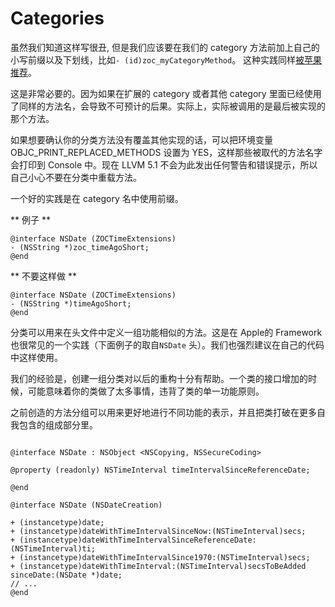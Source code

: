 # Categories


虽然我们知道这样写很丑, 但是我们应该要在我们的 category 方法前加上自己的小写前缀以及下划线，比如`- (id)zoc_myCategoryMethod`。 这种实践同样[被苹果推荐](https://developer.apple.com/library/ios/documentation/cocoa/conceptual/ProgrammingWithObjectiveC/CustomizingExistingClasses/CustomizingExistingClasses.html#//apple_ref/doc/uid/TP40011210-CH6-SW4)。

这是非常必要的。因为如果在扩展的 category 或者其他 category 里面已经使用了同样的方法名，会导致不可预计的后果。实际上，实际被调用的是最后被实现的那个方法。


如果想要确认你的分类方法没有覆盖其他实现的话，可以把环境变量 OBJC_PRINT_REPLACED_METHODS 设置为 YES，这样那些被取代的方法名字会打印到 Console 中。现在 LLVM 5.1  不会为此发出任何警告和错误提示，所以自己小心不要在分类中重载方法。

一个好的实践是在 category 名中使用前缀。

** 例子 **

```obj-c
@interface NSDate (ZOCTimeExtensions)
- (NSString *)zoc_timeAgoShort;
@end
```

** 不要这样做 **

```obj-c
@interface NSDate (ZOCTimeExtensions)
- (NSString *)timeAgoShort;
@end
```


分类可以用来在头文件中定义一组功能相似的方法。这是在 Apple的 Framework 也很常见的一个实践（下面例子的取自`NSDate` 头）。我们也强烈建议在自己的代码中这样使用。

我们的经验是，创建一组分类对以后的重构十分有帮助。一个类的接口增加的时候，可能意味着你的类做了太多事情，违背了类的单一功能原则。 

之前创造的方法分组可以用来更好地进行不同功能的表示，并且把类打破在更多自我包含的组成部分里。

 
```obj-c

@interface NSDate : NSObject <NSCopying, NSSecureCoding>

@property (readonly) NSTimeInterval timeIntervalSinceReferenceDate;

@end

@interface NSDate (NSDateCreation)

+ (instancetype)date;
+ (instancetype)dateWithTimeIntervalSinceNow:(NSTimeInterval)secs;
+ (instancetype)dateWithTimeIntervalSinceReferenceDate:(NSTimeInterval)ti;
+ (instancetype)dateWithTimeIntervalSince1970:(NSTimeInterval)secs;
+ (instancetype)dateWithTimeInterval:(NSTimeInterval)secsToBeAdded sinceDate:(NSDate *)date;
// ...
@end
```